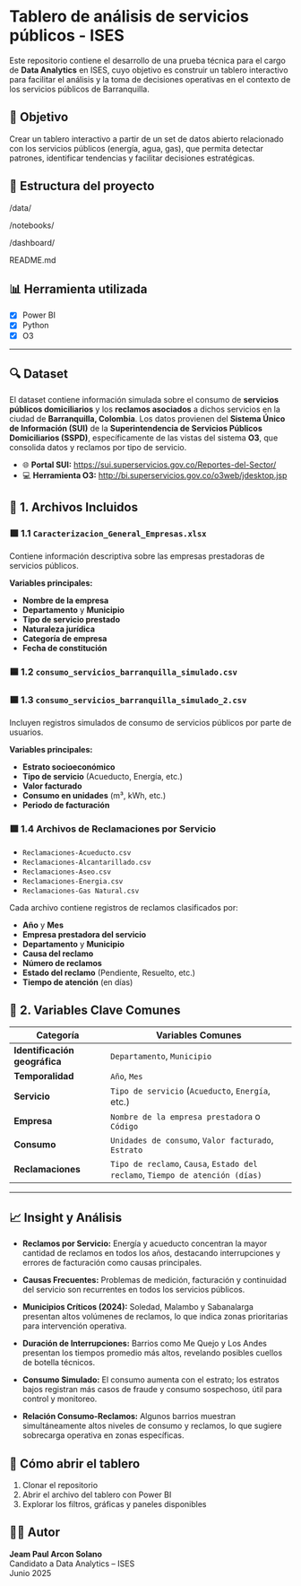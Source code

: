 # Tablero de análisis de servicios públicos - ISES

Este repositorio contiene el desarrollo de una prueba técnica para el cargo de **Data Analytics** en ISES, cuyo objetivo es construir un tablero interactivo para facilitar el análisis y la toma de decisiones operativas en el contexto de los servicios públicos de Barranquilla.

## 📌 Objetivo

Crear un tablero interactivo a partir de un set de datos abierto relacionado con los servicios públicos (energía, agua, gas), que permita detectar patrones, identificar tendencias y facilitar decisiones estratégicas.

## 📂 Estructura del proyecto

/data/ 

/notebooks/ 

/dashboard/ 

README.md 


## 📊 Herramienta utilizada

- [x] Power BI
- [x] Python
- [x] O3

---

## 🔍 Dataset

El dataset contiene información simulada sobre el consumo de **servicios públicos domiciliarios** y los **reclamos asociados** a dichos servicios en la ciudad de **Barranquilla, Colombia**. Los datos provienen del **Sistema Único de Información (SUI)** de la **Superintendencia de Servicios Públicos Domiciliarios (SSPD)**, específicamente de las vistas del sistema **O3**, que consolida datos y reclamos por tipo de servicio.

- 🌐 **Portal SUI:** https://sui.superservicios.gov.co/Reportes-del-Sector/
- 💻 **Herramienta O3:** http://bi.superservicios.gov.co/o3web/jdesktop.jsp


## 📁 1. Archivos Incluidos

### 🟩 1.1 `Caracterizacion_General_Empresas.xlsx`

Contiene información descriptiva sobre las empresas prestadoras de servicios públicos.

**Variables principales:**

- **Nombre de la empresa**
- **Departamento** y **Municipio**
- **Tipo de servicio prestado**
- **Naturaleza jurídica**
- **Categoría de empresa**
- **Fecha de constitución**


### 🟦 1.2 `consumo_servicios_barranquilla_simulado.csv`  
### 🟦 1.3 `consumo_servicios_barranquilla_simulado_2.csv`

Incluyen registros simulados de consumo de servicios públicos por parte de usuarios.

**Variables principales:**

- **Estrato socioeconómico**
- **Tipo de servicio** (Acueducto, Energía, etc.)
- **Valor facturado**
- **Consumo en unidades** (m³, kWh, etc.)
- **Periodo de facturación**


### 🟥 1.4 Archivos de Reclamaciones por Servicio

- `Reclamaciones-Acueducto.csv`
- `Reclamaciones-Alcantarillado.csv`
- `Reclamaciones-Aseo.csv`
- `Reclamaciones-Energia.csv`
- `Reclamaciones-Gas Natural.csv`

Cada archivo contiene registros de reclamos clasificados por:

- **Año** y **Mes**
- **Empresa prestadora del servicio**
- **Departamento** y **Municipio**
- **Causa del reclamo**
- **Número de reclamos**
- **Estado del reclamo** (Pendiente, Resuelto, etc.)
- **Tiempo de atención** (en días)


## 🧩 2. Variables Clave Comunes

| **Categoría**                | **Variables Comunes**                                                                 |
|-----------------------------|----------------------------------------------------------------------------------------|
| **Identificación geográfica** | `Departamento`, `Municipio`                                                           |
| **Temporalidad**             | `Año`, `Mes`                                                                          |
| **Servicio**                 | `Tipo de servicio` (`Acueducto`, `Energía`, etc.)                                    |
| **Empresa**                  | `Nombre de la empresa prestadora` o `Código`                                          |
| **Consumo**                  | `Unidades de consumo`, `Valor facturado`, `Estrato`                                  |
| **Reclamaciones**            | `Tipo de reclamo`, `Causa`, `Estado del reclamo`, `Tiempo de atención (días)`        |

---


## 📈 Insight y Análisis

- **Reclamos por Servicio:** Energía y acueducto concentran la mayor cantidad de reclamos en todos los años, destacando interrupciones y errores de facturación como causas principales.

- **Causas Frecuentes:** Problemas de medición, facturación y continuidad del servicio son recurrentes en todos los servicios públicos.

- **Municipios Críticos (2024):** Soledad, Malambo y Sabanalarga presentan altos volúmenes de reclamos, lo que indica zonas prioritarias para intervención operativa.

- **Duración de Interrupciones:** Barrios como Me Quejo y Los Andes presentan los tiempos promedio más altos, revelando posibles cuellos de botella técnicos.

- **Consumo Simulado:** El consumo aumenta con el estrato; los estratos bajos registran más casos de fraude y consumo sospechoso, útil para control y monitoreo.

- **Relación Consumo-Reclamos:** Algunos barrios muestran simultáneamente altos niveles de consumo y reclamos, lo que sugiere sobrecarga operativa en zonas específicas.


## 🚀 Cómo abrir el tablero

1. Clonar el repositorio
2. Abrir el archivo del tablero con Power BI
3. Explorar los filtros, gráficas y paneles disponibles

## 🧑‍💼 Autor

**Jeam Paul Arcon Solano**  
Candidato a Data Analytics – ISES  
Junio 2025
